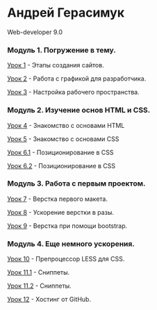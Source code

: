 # Андрей Герасимук
Web-developer 9.0


### Модуль 1. Погружение в тему.
[Урок 1][1] - Этапы создания сайтов.

[Урок 2][2] - Работа с графикой для разработчика.

[Урок 3][3] - Настройка рабочего пространства.


### Модуль 2. Изучение основ HTML и CSS.
[Урок 4][4] - Знакомство с основами HTML

[Урок 5][5] - Знакомство с основами CSS

[Урок 6.1][6-1] - Позиционирование в CSS

[Урок 6.2][6-2] - Позиционирование в CSS


### Модуль 3. Работа с первым проектом.

[Урок 7][7] - Верстка первого макета.

[Урок 8][8] - Ускорение верстки в разы.

[Урок 9][9] - Верстка при помощи bootstrap.


### Модуль 4. Еще немного ускорения.

[Урок 10][10] - Препроцессор LESS для CSS. 

[Урок 11.1][11-1] - Сниппеты. 

[Урок 11.2][11-2] - Сниппеты. 

[Урок 12][12] - Хостинг от GitHub. 

[1]: https://xd.adobe.com/view/ab8fd851-556d-46a1-be06-cd98ede84863 "Прототипирование многостраничного сайта"
[2]: https://cloud.mail.ru/public/CQBS/BUp3gnjHD "Вырезать из макета всю графику"
[3]: https://cloud.mail.ru/public/Ecar/kEfF3scvD "Настраиваем автообновление страницы browser-sync"
[4]: https://andreygerasimuk.github.io/lesson4/ "Знакомство с основами HTML"
[5]: https://andreygerasimuk.github.io/lesson4/ "Знакомство с основами CSS"
[6-1]: https://andreygerasimuk.github.io/lesson6-1/ "Создать документ html внутри которого должен находится элемент шапка сайта с навигацией"
[6-2]: https://andreygerasimuk.github.io/lesson6-2/ "Создать документ HTML, в котором находится блочный элемент"
[7]: https://andreygerasimuk.github.io/lesson7/ "Пробуем верстку на чистом HTML И CSS"
[8]: https://andreygerasimuk.github.io/lesson8/ "Сверстать ряд, в котором 6 иконок. Адаптив"
[9]: https://andreygerasimuk.github.io/lesson9/ "Верстка при помощи bootstrap"
[10]: https://andreygerasimuk.github.io/lesson10/ "Препроцессор LESS для CSS"
[11-1]: https://cloud.mail.ru/public/ANPX/2TW3moKth "скриншот пройденного тренажера по emmet"
[11-2]: https://cloud.mail.ru/public/4Uwf/4qbrbZywd "скриншот первого сниппета"
[12]: https://andreygerasimuk.github.io/ "Заливаем свой первый сайт на GitHub Pages"
